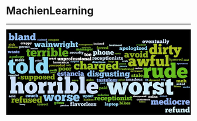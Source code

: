 MachienLearning
===============



- - - -
![picture alt](https://github.com/hangfei/MachienLearning/blob/master/Infograph_bad.jpg "Title is optional")
